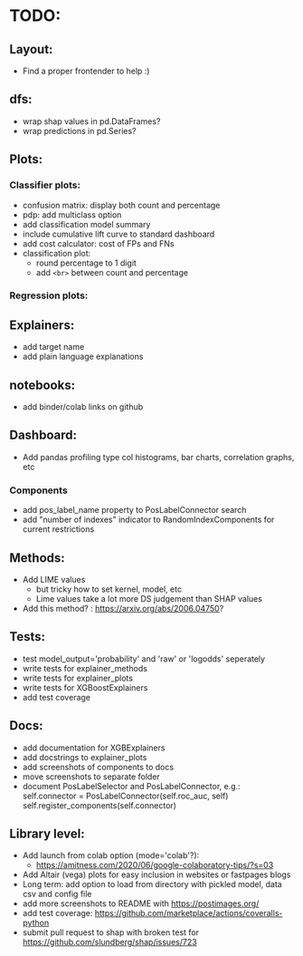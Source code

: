 
# TODO:

## Layout:
- Find a proper frontender to help :)

## dfs:
- wrap shap values in pd.DataFrames?
- wrap predictions in pd.Series?

## Plots:


### Classifier plots:
- confusion matrix: display both count and percentage
- pdp: add multiclass option
- add classification model summary
- include cumulative lift curve to standard dashboard
- add cost calculator: cost of FPs and FNs
- classification plot:
    - round percentage to 1 digit
    - add `<br>` between count and percentage

### Regression plots:

## Explainers:
- add target name 
- add plain language explanations


## notebooks:
- add binder/colab links on github

## Dashboard:
- Add pandas profiling type col histograms, bar charts, correlation graphs, etc

### Components
- add pos_label_name property to PosLabelConnector search
- add "number of indexes" indicator to RandomIndexComponents for current restrictions

## Methods:
- Add LIME values
    - but tricky how to set kernel, model, etc
    - Lime values take a lot more DS judgement than SHAP values
- Add this method? : https://arxiv.org/abs/2006.04750?

## Tests:
- test model_output='probability' and 'raw' or 'logodds' seperately
- write tests for explainer_methods
- write tests for explainer_plots
- write tests for XGBoostExplainers
- add test coverage 

## Docs:
- add documentation for XGBExplainers
- add docstrings to explainer_plots
- add screenshots of components to docs
- move screenshots to separate folder
- document PosLabelSelector and PosLabelConnector, e.g.:
        self.connector = PosLabelConnector(self.roc_auc, self)
        self.register_components(self.connector)


## Library level:
- Add launch from colab option (mode='colab'?):
    - https://amitness.com/2020/06/google-colaboratory-tips/?s=03
- Add Altair (vega) plots for easy inclusion in websites or fastpages blogs
- Long term: add option to load from directory with pickled model, data csv and config file
- add more screenshots to README with https://postimages.org/
- add test coverage: https://github.com/marketplace/actions/coveralls-python
- submit pull request to shap with broken test for https://github.com/slundberg/shap/issues/723